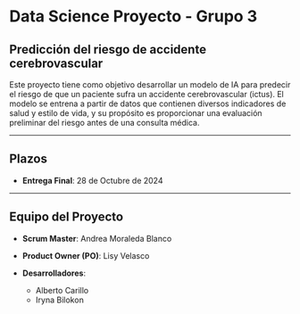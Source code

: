 # Data Science Proyecto - Grupo 3
## Predicción del riesgo de accidente cerebrovascular

Este proyecto tiene como objetivo desarrollar un modelo de IA para predecir el riesgo de que un paciente sufra un accidente cerebrovascular (ictus). El modelo se entrena a partir de datos que contienen diversos indicadores de salud y estilo de vida, y su propósito es proporcionar una evaluación preliminar del riesgo antes de una consulta médica.

---
## Plazos

- **Entrega Final**: 28 de Octubre de 2024

---

## Equipo del Proyecto

- **Scrum Master**: Andrea Moraleda Blanco

- **Product Owner (PO)**: Lisy Velasco

- **Desarrolladores**:
  - Alberto Carillo 
  - Iryna Bilokon
   
